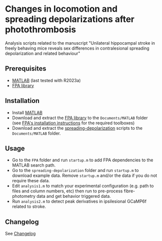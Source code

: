 # Changes in locomotion and spreading depolarizations after photothrombosis
Analysis scripts related to the manuscript "Unilateral hippocampal stroke in freely behaving mice reveals sex differences in contralesional spreading depolarization and related behaviour"

## Prerequisites
- [MATLAB][MATLAB] (last tested with R2023a)
- [FPA library][FPA]

## Installation
- Install [MATLAB][MATLAB]
- Download and extract the [FPA library][FPA] to the `Documents/MATLAB` folder (see [FPA's installation instructions][FPA] for the required toolboxes)
- Download and extract the [spreading-depolarization][project] scripts to the `Documents/MATLAB` folder.

## Usage
- Go to the `FPA` folder and run `startup.m` to add FPA dependencies to the MATLAB search path.
- Go to the `spreading-depolarization` folder and run `startup.m` to download example data. Remove `startup.m` and/or the data if you do not require these data.
- Edit `analysis1.m` to match your experimental configuration (e.g. path to files and column numbers, etc) then run to pre-process fibre-photometry data and get behavior triggered data.
- Run `analysis2.m` to detect peak derivatives in ipsilesional GCaMP6f related to stroke.

## Changelog
See [Changelog](CHANGELOG.md)

[FPA]: https://github.com/leomol/FPA
[project]: https://github.com/leomol/spreading-depolarization
[Leonardo Molina]: https://github.com/leomol
[MATLAB]: https://www.mathworks.com/downloads/
[LICENSE.md]: LICENSE.md